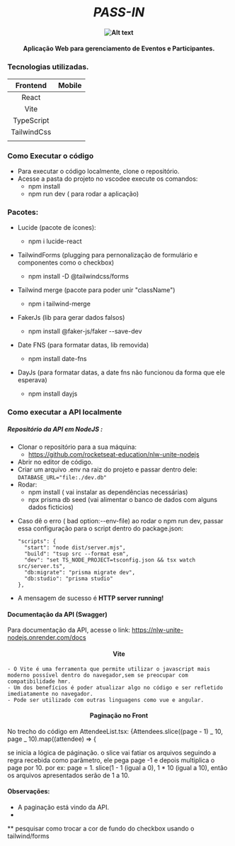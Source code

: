 <h1 align="center"><i>PASS-IN </i></h1>

<h4 align="center">  
	
![Alt text](https://github.com/JuCouto/PassIn-nlwUniteReact/assets/100319483/e8351a7c-d197-47ad-8563-9a4838abec4e)

</h4>

<h4 align="center">  
	Aplicação Web para gerenciamento de Eventos e Participantes.
</h4>

### Tecnologias utilizadas.

|  Frontend   | Mobile |
| :---------: | :----: |
|    React    |        |
|    Vite     |        |
| TypeScript  |        |
| TailwindCss |        |
|             |        |

### Como Executar o código

- Para executar o código localmente, clone o repositório.
- Acesse a pasta do projeto no vscodee execute os comandos:
  - npm install
  - npm run dev ( para rodar a aplicação)

### Pacotes:

- Lucide (pacote de ícones):

  - npm i lucide-react

- TailwindForms (plugging para pernonalização de formulário e componentes como o checkbox)

  - npm install -D @tailwindcss/forms

- Tailwind merge (pacote para poder unir "className")

  - npm i tailwind-merge

- FakerJs (lib para gerar dados falsos)

  - npm install @faker-js/faker --save-dev

- Date FNS (para formatar datas, lib removida)

  - npm install date-fns

- DayJs (para formatar datas, a date fns não funcionou da forma que ele esperava)
  - npm install dayjs

### Como executar a API localmente

##### Repositório da API em NodeJS :
  
- Clonar o repositório para a sua máquina:
  - https://github.com/rocketseat-education/nlw-unite-nodejs
- Abrir no editor de código.
- Criar um arquivo .env na raiz do projeto e passar dentro dele:
   ```DATABASE_URL="file:./dev.db" ```
- Rodar:
  - npm install ( vai instalar as dependências necessárias)
  - npx prisma db seed (vai alimentar o banco de dados com alguns dados ficticios)

* Caso dê o erro ( bad option:--env-file) ao rodar o npm run dev, passar essa configuração para o script dentro do package.json:
  ```
  "scripts": {
    "start": "node dist/server.mjs",
    "build": "tsup src --format esm",
    "dev": "set TS_NODE_PROJECT=tsconfig.json && tsx watch src/server.ts",
    "db:migrate": "prisma migrate dev",
    "db:studio": "prisma studio"
  },
- A mensagem de sucesso é **HTTP server running!**

#### Documentação da API (Swagger)
Para documentação da API, acesse o link: https://nlw-unite-nodejs.onrender.com/docs


<h4 align="center">  Vite </h4>

    - O Vite é uma ferramenta que permite utilizar o javascript mais moderno possível dentro do navegador,sem se preocupar com compatibilidade hmr.
    - Um dos benefícios é poder atualizar algo no código e ser refletido imediatamente no navegador.
    - Pode ser utilizado com outras linguagens como vue e angular.

<h4 align="center">  Paginação no Front</h4>

No trecho do código em AttendeeList.tsx:
{Attendees.slice((page - 1) _ 10, page _ 10).map((attendee) => {

se inicia a lógica de páginação. o slice vai fatiar os arquivos seguindo a regra recebida como parâmetro, ele pega page -1 e depois multiplica o page por 10.
por ex: page = 1. slice(1 - 1 (igual a 0), 1 \* 10 (igual a 10), então os arquivos apresentados serão de 1 a 10.

#### Observações:

- A paginação está vindo da API.
- 
\*\* pesquisar como trocar a cor de fundo do checkbox usando o tailwind/forms
